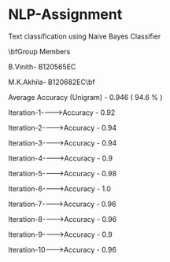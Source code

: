 # NLP-Assignment
Text classification using Naive Bayes Classifier


\bfGroup Members

B.Vinith- B120565EC 

M.K.Akhila- B120682EC\bf



Average Accuracy (Unigram) - 0.946 ( 94.6 % ) 

Iteration-1---->Accuracy - 0.92

Iteration-2---->Accuracy - 0.94

Iteration-3---->Accuracy - 0.94

Iteration-4---->Accuracy - 0.9

Iteration-5---->Accuracy - 0.98

Iteration-6---->Accuracy - 1.0

Iteration-7---->Accuracy - 0.96

Iteration-8---->Accuracy - 0.96

Iteration-9---->Accuracy - 0.9

Iteration-10--->Accuracy - 0.96
